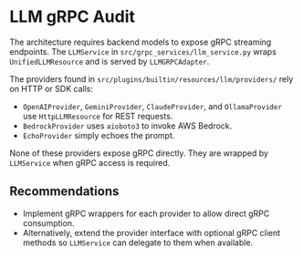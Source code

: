 # LLM gRPC Audit

The architecture requires backend models to expose gRPC streaming endpoints. The `LLMService` in `src/grpc_services/llm_service.py` wraps `UnifiedLLMResource` and is served by `LLMGRPCAdapter`.

The providers found in `src/plugins/builtin/resources/llm/providers/` rely on HTTP or SDK calls:

- `OpenAIProvider`, `GeminiProvider`, `ClaudeProvider`, and `OllamaProvider` use `HttpLLMResource` for REST requests.
- `BedrockProvider` uses `aioboto3` to invoke AWS Bedrock.
- `EchoProvider` simply echoes the prompt.

None of these providers expose gRPC directly. They are wrapped by `LLMService` when gRPC access is required.

## Recommendations

- Implement gRPC wrappers for each provider to allow direct gRPC consumption.
- Alternatively, extend the provider interface with optional gRPC client methods so `LLMService` can delegate to them when available.
